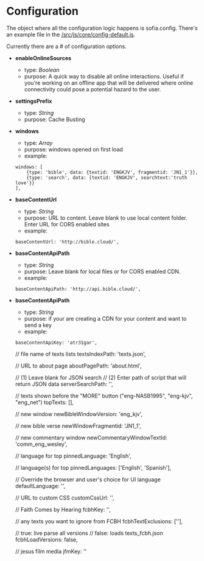 # Configuration

The object where all the configuration logic happens is sofia.config.
There's an example file in the [/src/js/core/config-default.js](/src/js/core/config-default.js).

Currently there are a # of configuration options.

- **enableOnlineSources**
	- type: *Boolean*
	- purpose: A quick way to disable all online interactions. Useful if you're working on an offline app that will be delivered where online connectivity could pose a potential hazard to the user.
- **settingsPrefix**
	- type: *String*
	- purpose: Cache Busting
- **windows**
	- type: *Array*
	- purpose: windows opened on first load
	- example:
	```
	windows: [
		{type: 'bible', data: {textid: 'ENGKJV', fragmentid: 'JN1_1'}},
		{type: 'search', data: {textid: 'ENGKJV', searchtext:'truth love'}}
	],
	```
- **baseContentUrl**
	- type: *String*
	- purpose: URL to content. Leave blank to use local content folder. Enter URL for CORS enabled sites
	- example:
	```
	baseContentUrl: 'http://bible.cloud/',
	```
- **baseContentApiPath**
	- type: *String*
	- purpose: Leave blank for local files or for CORS enabled CDN.
	- example:
	```
	baseContentApiPath: 'http://api.bible.cloud/',
	```
- **baseContentApiPath**
	- type: *String*
	- purpose: if your are creating a CDN for your content and want to send a key
	- example:
	```
	baseContentApiKey: 'atr31gar',
	```

	// file name of texts lists
	textsIndexPath: 'texts.json',

	// URL to about page
	aboutPagePath: 'about.html',

	// (1) Leave blank for JSON search
	// (2) Enter path of script that will return JSON data
	serverSearchPath: '',

	// texts shown before the "MORE" button ("eng-NASB1995", "eng-kjv", "eng_net")
	topTexts: [],

	// new window
	newBibleWindowVersion: 'eng_kjv',

	// new bible verse
	newWindowFragmentid: 'JN1_1',

	// new commentary window
	newCommentaryWindowTextId: 'comm_eng_wesley',

	// language for top
	pinnedLanguage: 'English',

	// language(s) for top
	pinnedLanguages: ['English', 'Spanish'],

	// Override the browser and user's choice for UI language
	defaultLanguage: '',

	// URL to custom CSS
	customCssUrl: '',

	// Faith Comes by Hearing
	fcbhKey: '',

	// any texts you want to ignore from FCBH
	fcbhTextExclusions: [''],

	// true: live parse all versions
	// false: loads texts_fcbh.json
	fcbhLoadVersions: false,

	// jesus film media
	jfmKey: ''
